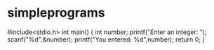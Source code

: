 # simpleprograms
#include<stdio.h>
int main()
{
  int number;
  printf("Enter an integer: ");
  scanf("%d",&number);
  printf("You entered: %d",number);
  return 0;
}  
